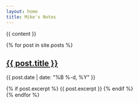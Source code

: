 ```yaml
---
layout: home
title: Mike's Notes
---
```


{{ content }}

<div class="post-list">
  {% for post in site.posts %}
    <article class="post-preview">
      <h2>
        <a href="{{ post.url | relative_url }}">{{ post.title }}</a>
      </h2>
      <p class="post-meta">{{ post.date | date: "%B %-d, %Y" }}</p>
      {% if post.excerpt %}
        {{ post.excerpt }}
      {% endif %}
    </article>
  {% endfor %}
</div>
